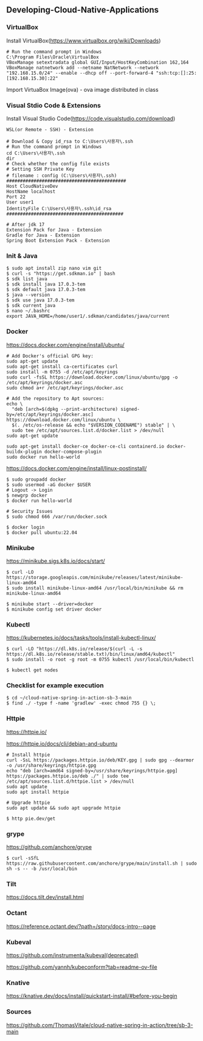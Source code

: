 ## Developing-Cloud-Native-Applications

### VirtualBox

Install VirtualBox(https://www.virtualbox.org/wiki/Downloads)

    # Run the command prompt in Windows
    C:\Program Files\Oracle\VirtualBox
    VBoxManage setextradata global GUI/Input/HostKeyCombination 162,164
    VBoxManage natnetwork add --netname NatNetwork --network "192.168.15.0/24" --enable --dhcp off --port-forward-4 "ssh:tcp:[]:25:[192.168.15.30]:22"

Import VirtuaBox Image(ova) - ova image distributed in class

### Visual Stdio Code & Extensions

Install Visual Studio Code(https://code.visualstudio.com/download)

    WSL(or Remote - SSH) - Extension

    # Download & Copy id_rsa to C:\Users\사용자\.ssh
    # Run the command prompt in Windows
    cd C:\Users\사용자\.ssh
    dir
    # Check whether the config file exists
    # Setting SSH Private Key
    # filename : config (C:\Users\사용자\.ssh)
    ############################################
    Host CloudNativeDev
    HostName localhost
    Port 22
    User user1
    IdentityFile C:\Users\사용자\.ssh\id_rsa
    ###########################################

    # After jdk 17
    Extension Pack for Java - Extension
    Gradle for Java - Extension
    Spring Boot Extension Pack - Extension

### Init & Java

    $ sudo apt install zip nano vim git
    $ curl -s "https://get.sdkman.io" | bash
    $ sdk list java
    $ sdk install java 17.0.3-tem
    $ sdk default java 17.0.3-tem
    $ java --version
    $ sdk use java 17.0.3-tem
    $ sdk current java
    $ nano ~/.bashrc
    export JAVA_HOME=/home/user1/.sdkman/candidates/java/current

### Docker

https://docs.docker.com/engine/install/ubuntu/

    # Add Docker's official GPG key:
    sudo apt-get update
    sudo apt-get install ca-certificates curl
    sudo install -m 0755 -d /etc/apt/keyrings
    sudo curl -fsSL https://download.docker.com/linux/ubuntu/gpg -o /etc/apt/keyrings/docker.asc
    sudo chmod a+r /etc/apt/keyrings/docker.asc

    # Add the repository to Apt sources:
    echo \
      "deb [arch=$(dpkg --print-architecture) signed-by=/etc/apt/keyrings/docker.asc] https://download.docker.com/linux/ubuntu \
      $(. /etc/os-release && echo "$VERSION_CODENAME") stable" | \
      sudo tee /etc/apt/sources.list.d/docker.list > /dev/null
    sudo apt-get update

    sudo apt-get install docker-ce docker-ce-cli containerd.io docker-buildx-plugin docker-compose-plugin
    sudo docker run hello-world

https://docs.docker.com/engine/install/linux-postinstall/

    $ sudo groupadd docker
    $ sudo usermod -aG docker $USER
    # Logout -> Login
    $ newgrp docker
    $ docker run hello-world

    # Security Issues
    $ sudo chmod 666 /var/run/docker.sock
    
    $ docker login
    $ docker pull ubuntu:22.04

### Minikube

https://minikube.sigs.k8s.io/docs/start/

    $ curl -LO https://storage.googleapis.com/minikube/releases/latest/minikube-linux-amd64
    $ sudo install minikube-linux-amd64 /usr/local/bin/minikube && rm minikube-linux-amd64
    
    $ minikube start --driver=docker
    $ minikube config set driver docker

### Kubectl

https://kubernetes.io/docs/tasks/tools/install-kubectl-linux/

    $ curl -LO "https://dl.k8s.io/release/$(curl -L -s https://dl.k8s.io/release/stable.txt)/bin/linux/amd64/kubectl"
    $ sudo install -o root -g root -m 0755 kubectl /usr/local/bin/kubectl
    
    $ kubectl get nodes

### Checklist for example execution

    $ cd ~/cloud-native-spring-in-action-sb-3-main
    $ find ./ -type f -name 'gradlew' -exec chmod 755 {} \;

### Httpie

https://httpie.io/

https://httpie.io/docs/cli/debian-and-ubuntu

    # Install httpie
    curl -SsL https://packages.httpie.io/deb/KEY.gpg | sudo gpg --dearmor -o /usr/share/keyrings/httpie.gpg
    echo "deb [arch=amd64 signed-by=/usr/share/keyrings/httpie.gpg] https://packages.httpie.io/deb ./" | sudo tee /etc/apt/sources.list.d/httpie.list > /dev/null
    sudo apt update
    sudo apt install httpie

    # Upgrade httpie
    sudo apt update && sudo apt upgrade httpie

    $ http pie.dev/get

### grype 

https://github.com/anchore/grype

    $ curl -sSfL https://raw.githubusercontent.com/anchore/grype/main/install.sh | sudo sh -s -- -b /usr/local/bin

### Tilt

https://docs.tilt.dev/install.html

### Octant

https://reference.octant.dev/?path=/story/docs-intro--page

### Kubeval

https://github.com/instrumenta/kubeval(deprecated)

https://github.com/yannh/kubeconform?tab=readme-ov-file

### Knative

https://knative.dev/docs/install/quickstart-install/#before-you-begin

### Sources

https://github.com/ThomasVitale/cloud-native-spring-in-action/tree/sb-3-main

